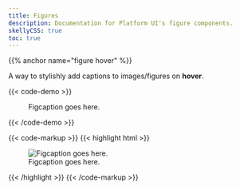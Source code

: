 ```yaml
---
title: Figures
description: Documentation for Platform UI's figure components.
skellyCSS: true
toc: true
---
```

{{% anchor name="figure hover" %}}

A way to stylishly add captions to images/figures on **hover**. 

{{< code-demo >}}
<div class="block-container">
    <figure class="figure-hover block laptop-up-6">
        <img class="skeleton-image skeleton-image--full skeleton-image--landscape" role="presentation">
        <figcaption>Figcaption goes here.</figcaption>
    </figure>
</div>
{{< /code-demo >}}

{{< code-markup >}}
{{< highlight html >}}
<figure class="figure-hover">
    <img src="..." alt="Figcaption goes here.">
    <figcaption>Figcaption goes here.</figcaption>
</figure>
{{< /highlight >}}
{{< /code-markup >}}